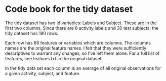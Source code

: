 # Code book for the tidy dataset
The tidy dataset has two id variables: Labels and Subject. These are in the first two columns. Since there are 6 activity labels and 30 test subjects, the tidy dataset has 180 rows. 

Each row has 86 features  or variables which are columns. The columns names are the original feature names. I felt that they were sufficiently descriptives to warrant any changes, so I've left them alone. For a full list of features, see features.txt in the original dataset.

In the tidy data set each column is an average of all original observations for a given activity, subject, and feature.

